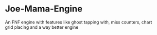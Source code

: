 # Joe-Mama-Engine
 An FNF engine with features like ghost tapping with, miss counters, chart grid placing and a way better engine

